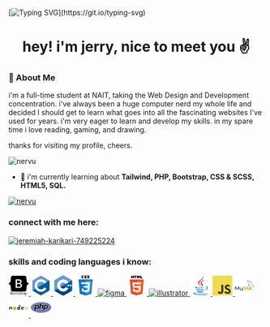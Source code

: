 [![Typing SVG](https://readme-typing-svg.demolab.com?font=Fira+Code&pause=1000&random=false&width=435&lines=welcome+to+my+profile!)](https://git.io/typing-svg)
<h1 align="center">hey! i'm jerry, nice to meet you ✌️</h1>
<h3> 🚀 About Me </h3> 
<p>i'm a full-time student at NAIT, taking the Web Design and Development concentration. i've always been a huge computer nerd my whole life and decided I should get to learn what goes into all the fascinating websites I've used for years. i'm very eager to learn and develop my skills. in my spare time i love reading, gaming, and drawing. </p>

thanks for visiting my profile, cheers.
<p align="left"> <img src="https://komarev.com/ghpvc/?username=nervu&label=Profile%20views&color=0e75b6&style=flat" alt="nervu" /> </p>

- 🌱 i'm currently learning about **Tailwind, PHP, Bootstrap, CSS & SCSS, HTML5, SQL.**



<p align="left"> <a href="https://github.com/ryo-ma/github-profile-trophy"><img src="https://github-profile-trophy.vercel.app/?username=nervu" alt="nervu" /></a> </p>

<h3 align="left">connect with me here:</h3>
<p align="left">
<a href="https://linkedin.com/in/jeremiah-karikari-749225224" target="blank"><img align="center" src="https://raw.githubusercontent.com/rahuldkjain/github-profile-readme-generator/master/src/images/icons/Social/linked-in-alt.svg" alt="jeremiah-karikari-749225224" height="30" width="40" /></a>
</p>

<h3 align="left">skills and coding languages i know:</h3>
<p align="left"> <a href="https://getbootstrap.com" target="_blank" rel="noreferrer"> <img src="https://raw.githubusercontent.com/devicons/devicon/master/icons/bootstrap/bootstrap-plain-wordmark.svg" alt="bootstrap" width="40" height="40"/> </a> <a href="https://www.cprogramming.com/" target="_blank" rel="noreferrer"> <img src="https://raw.githubusercontent.com/devicons/devicon/master/icons/c/c-original.svg" alt="c" width="40" height="40"/> </a> <a href="https://www.w3schools.com/cpp/" target="_blank" rel="noreferrer"> <img src="https://raw.githubusercontent.com/devicons/devicon/master/icons/cplusplus/cplusplus-original.svg" alt="cplusplus" width="40" height="40"/> </a> <a href="https://www.w3schools.com/css/" target="_blank" rel="noreferrer"> <img src="https://raw.githubusercontent.com/devicons/devicon/master/icons/css3/css3-original-wordmark.svg" alt="css3" width="40" height="40"/> </a> <a href="https://www.figma.com/" target="_blank" rel="noreferrer"> <img src="https://www.vectorlogo.zone/logos/figma/figma-icon.svg" alt="figma" width="40" height="40"/> </a> <a href="https://www.w3.org/html/" target="_blank" rel="noreferrer"> <img src="https://raw.githubusercontent.com/devicons/devicon/master/icons/html5/html5-original-wordmark.svg" alt="html5" width="40" height="40"/> </a> <a href="https://www.adobe.com/in/products/illustrator.html" target="_blank" rel="noreferrer"> <img src="https://www.vectorlogo.zone/logos/adobe_illustrator/adobe_illustrator-icon.svg" alt="illustrator" width="40" height="40"/> </a> <a href="https://www.java.com" target="_blank" rel="noreferrer"> <img src="https://raw.githubusercontent.com/devicons/devicon/master/icons/java/java-original.svg" alt="java" width="40" height="40"/> </a> <a href="https://developer.mozilla.org/en-US/docs/Web/JavaScript" target="_blank" rel="noreferrer"> <img src="https://raw.githubusercontent.com/devicons/devicon/master/icons/javascript/javascript-original.svg" alt="javascript" width="40" height="40"/> </a> <a href="https://www.mysql.com/" target="_blank" rel="noreferrer"> <img src="https://raw.githubusercontent.com/devicons/devicon/master/icons/mysql/mysql-original-wordmark.svg" alt="mysql" width="40" height="40"/> </a> <a href="https://nodejs.org" target="_blank" rel="noreferrer"> <img src="https://raw.githubusercontent.com/devicons/devicon/master/icons/nodejs/nodejs-original-wordmark.svg" alt="nodejs" width="40" height="40"/> </a> <a href="https://www.php.net" target="_blank" rel="noreferrer"> <img src="https://raw.githubusercontent.com/devicons/devicon/master/icons/php/php-original.svg" alt="php" width="40" height="40"/> </a> </p>

